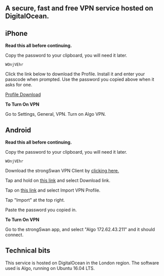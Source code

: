## A secure, fast and free VPN service hosted on DigitalOcean.

## iPhone
**Read this all before continuing.**

Copy the password to your clipboard, you will need it later.

`WOnjVEhr`

Click the link below to download the Profile. Install it and enter your passcode when prompted. Use the password you copied above when it asks for one.

[Profile Download](https://raw.githubusercontent.com/connectingsilverstonevps/connectingsilverstonevps.github.io/master/digitalocean.mobileconfig)

**To Turn On VPN**

Go to Settings, General, VPN. Turn on Algo VPN.

## Android
**Read this all before continuing.**

Copy the password to your clipboard, you will need it later.

`WOnjVEhr`

Download the strongSwan VPN Client by [clicking here.](https://play.google.com/store/apps/details?id=org.strongswan.android)

Tap and hold on [this link](https://bit.ly/2HvmeVl) and select Download link. 

Tap on [this link](https://github.com/connectingsilverstonevps/connectingsilverstonevps.github.io/blob/master/android_digitalocean.sswan) and select Import VPN Profile.

Tap "Import" at the top right.

Paste the password you copied in.

**To Turn On VPN**

Go to the strongSwan app, and select "Algo 172.62.43.211" and it should connect.


## Technical bits
This service is hosted on DigitalOcean in the London region. The software used is Algo, running on Ubuntu 16.04 LTS.
